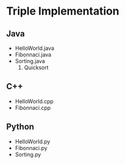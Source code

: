# Triple Implementation

## Java
* HelloWorld.java
* Fibonnaci.java
* Sorting.java
	1. Quicksort

## C++
* HelloWorld.cpp
* Fibonnaci.cpp

## Python
* HelloWorld.py
* Fibonnaci.py
* Sorting.py
